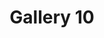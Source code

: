 ---
title: Gallery 10
description: Gallery 10
image: /images/gallery_10.jpg
is_video: false
video_link:
---